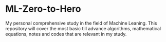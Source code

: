 # ML-Zero-to-Hero
My personal comprehensive study in the field of Machine Leaning. This repository will cover the most basic till advance algorithms, mathematical equations, notes and codes that are relevant in my study. 
